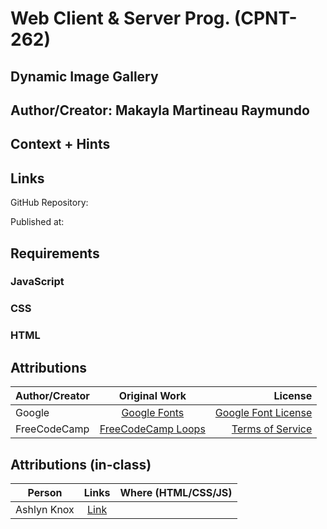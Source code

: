 # Web Client & Server Prog. (CPNT-262)

## Dynamic Image Gallery

## Author/Creator: Makayla Martineau Raymundo

## Context + Hints

## Links

GitHub Repository:

Published at:

## Requirements

### JavaScript

### CSS

### HTML

## Attributions

| Author/Creator |                                              Original Work                                               |                                                                 License |
| -------------- | :------------------------------------------------------------------------------------------------------: | ----------------------------------------------------------------------: |
| Google         |                    [Google Fonts](https://fonts.google.com/?preview.text_type=custom)                    |             [Google Font License](https://fonts.google.com/attribution) |
| FreeCodeCamp   | [FreeCodeCamp Loops](https://forum.freecodecamp.org/t/its-this-a-good-way-to-create-a-image-loop/323175) | [Terms of Service](https://www.freecodecamp.org/news/terms-of-service/) |

## Attributions (in-class)

| Person      |                     Links                     | Where (HTML/CSS/JS) |
| ----------- | :-------------------------------------------: | ------------------- |
| Ashlyn Knox | [Link](https://codepen.io/Aidano/pen/yLVBZBX) |                     |
